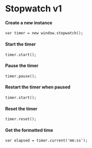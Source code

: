 # Stopwatch v1 #

#### Create a new instance ####
`var timer = new window.stopwatch();`

#### Start the timer ####
`timer.start();`

#### Pause the timer ####
`timer.pause();`

#### Restart the timer when paused ####
`timer.start();`

#### Reset the timer ####
`timer.reset();`

#### Get the formatted time ####
`var elapsed = timer.current('mm:ss');`
